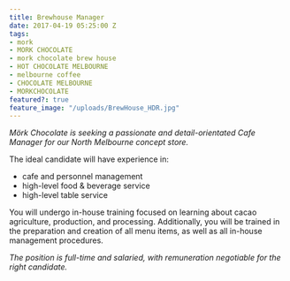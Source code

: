 ```yaml
---
title: Brewhouse Manager
date: 2017-04-19 05:25:00 Z
tags:
- mork
- MORK CHOCOLATE
- mork chocolate brew house
- HOT CHOCOLATE MELBOURNE
- melbourne coffee
- CHOCOLATE MELBOURNE
- MORKCHOCOLATE
featured?: true
feature_image: "/uploads/BrewHouse_HDR.jpg"
---
```


*Mörk Chocolate is seeking a passionate and detail-orientated Cafe Manager for our North Melbourne concept store.*


The ideal candidate will have experience in:

* cafe and personnel management
* high-level food & beverage service
* high-level table service
 

You will undergo in-house training focused on learning about cacao agriculture, production, and processing. Additionally, you will be trained in the preparation and creation of all menu items, as well as all in-house management procedures.

*The position is full-time and salaried, with remuneration negotiable for the right candidate.*
